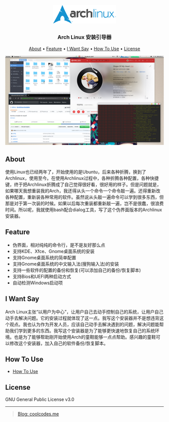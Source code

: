 <h1 align="center">
  <br>
  <img src="picture/logo.png" alt="Markdownify" width="200">

<h3 align="center">Arch Linux 安装引导器</h3>


<p align="center">
  <a href="#about">About</a> •
  <a href="#feature">Feature</a> •
  <a href="#i-want-say">I Want Say</a> •
  <a href="#how-to-use">How To Use</a> •
  <a href="#license">License</a>
</p>

![bg](picture/bg.png)

## About

使用Linux也已经两年了，开始使用的是Ubuntu，后来各种折腾，换到了Archlinux，使用至今。在使用Archlinux过程中，各种折腾各种配置，各种快捷键，终于把Archlinux折腾成了自己觉得很好看，很好用的样子。但是问题就是，如果哪天我想重装我的Arch，我还得从头一个命令一个命令敲一遍。还得重新改各种配置，重新装各种常用的软件。虽然说从头敲一遍命令可以学到很多东西，但那是对于第一次装的时候。如果以后每次重装都重新敲一遍，岂不是很蠢，很浪费时间。所以呢，我就使用bash配合dialog工具，写了这个伪界面版本的Archlinux安装器。

## Feature

- 伪界面，相对纯纯的命令行，是不是友好那么点
- 支持KDE、Xfce、Gnome桌面系统的安装
- 支持Gnome桌面系统的简单配置
- 支持Gnome桌面系统的中文输入法(搜狗输入法)的安装
- 支持一些软件的配置的备份和恢复(可以添加自己的备份/恢复脚本)
- 支持Bios和UEFI两种启动方式
- 自动检测Windows启动项

## I Want Say

Arch Linux主张“以用户为中心”，让用户自己去动手控制自己的系统，让用户自己动手去解决问题。它的安装过程就体现了这一点。我写这个安装器并不是想违背这个观点。我也认为作为开发人员，应该自己动手去解决遇到的问题，解决问题能帮助我们学到更多的东西。我写这个安装器是为了能够更快速地恢复自己的系统环境。也是为了能够帮助刚开始使用Arch的童鞋能够一点点帮助。感兴趣的童鞋可以修改这个安装器，加入自己的软件备份/恢复脚本。

## How To Use

- [How To Use](how-to-use.md)

## License

GNU General Public License v3.0

---

> [Blog: coolcodes.me](https://coolcodes.me)